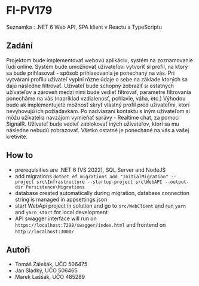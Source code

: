 # FI-PV179

Seznamka : .NET 6 Web API, SPA klient v Reactu a TypeScriptu

## Zadání

Projektom bude implementovať webovú aplikáciu, systém na zoznamovanie ľudí online. Systém bude umožňovať užívateľovi vytvoriť si profil, na ktorý sa bude prihlasovať - spôsob prihlasovania je ponechaný na vás. Pri vytváraní profilu užívateľ vyplní rôzne údaje o sebe na základe ktorých sa dajú následne filtrovať. Užívateľ bude schopný zobraziť si ostatných užívateľov a zároveň medzi nimi bude vedieť filtrovať, parametre filtrovania ponecháme na vás (napríklad vzdialenosť, pohlavie, váha, etc.) Výhodou bude ak implementujete možnosť skryť vlastný profil pred užívateľmi, ktorí nevyhovujú ich požiadavkám. Po nadviazaní kontaktu s iným užívateľom si môžu užívatelia navzájom vymieňať správy - Realtime chat, za pomoci SignalR. Užívateľ bude vedieť zablokovať iných užívateľov, ktorí sa mu následne nebudú zobrazovať. Všetko ostatné je ponechané na vás a vašej kretivite.

## How to

- prerequisities are .NET 6 (VS 2022), SQL Server and NodeJS
- add migrations `dotnet ef migrations add "InitialMigration" --project src\Infrastructure --startup-project src\WebAPI --output-dir Persistence\Migrations`
- database created automatically during migration, database connection string is managed in appsettings.json
- start WebApi project in solution and go to `src/WebClient` and run `yarn` and `yarn start` for local development
- API swagger interface will run on `https://localhost:7298/swagger/index.html` and frontend on `http://localhost:3000/`

## Autoři

- Tomáš Zálešák, UČO 506475
- Jan Sladký, UČO 506465
- Marek Laššák, UČO 485289

